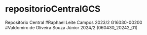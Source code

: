 # repositorioCentralGCS
Repositório Central
#Raphael Leite Campos 2023/2 G16030-00200
#Valdomiro de Oliveira Souza Júnior 2024/2 (060430_20242_01)
